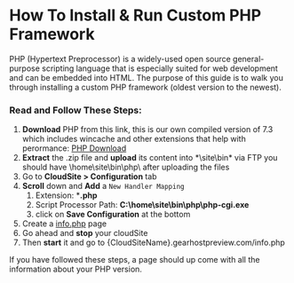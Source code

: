 # How To Install & Run Custom PHP Framework
PHP (Hypertext Preprocessor) is a widely-used open source general-purpose scripting language that is especially suited for web development and can be embedded into HTML. The purpose of this guide is to walk you through installing a custom PHP framework (oldest version to the newest).

### Read and Follow These Steps:
1. **Download** PHP from this link, this is our own compiled version of 7.3 which includes wincache and other extensions that help with perormance: [PHP Download](https://github.com/GearHost/Docs/raw/master/docs/php.zip) 
2. **Extract** the .zip file and **upload** its content into *\site\bin\* via FTP you should have \home\site\bin\php\ after uploading the files
6. Go to **CloudSite > Configuration** tab
7. **Scroll** down and **Add** a `New Handler Mapping`
	1. Extension: ***.php**
	2. Script Processor Path: **C:\home\site\bin\php\php-cgi.exe**
	3. click on **Save Configuration** at the bottom
8. Create a [info.php](https://www.gearhost.com/documentation/create-php-info-page) page
9. Go ahead and **stop** your cloudSite
10. Then **start** it and go to {CloudSiteName}.gearhostpreview.com/info.php

If you have followed these steps, a page should up come with all the information about your PHP version.